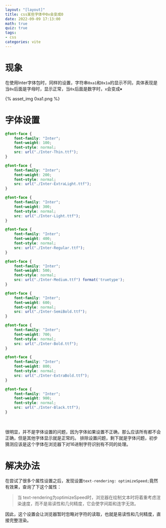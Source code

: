 ```yaml
---
layout: "[layout]"
title: css某些字体中0x会变成0
date: 2022-09-09 17:13:00
math: true
quiz: true
tags:
- css
categories: vite
---
```


# 现象
在使用Inter字体包时，同样的设置，字符串`0xa1`和`0x1a`的显示不同，具体表现是当`0x`后面是字母时，显示正常，当`0x`后面是数字时，`x`会变成`✖️`

{% asset_img 0xa1.png %}

# 字体设置

```css
@font-face {
    font-family: "Inter";
    font-weight: 100;
    font-style: normal;
    src: url("./Inter-Thin.ttf");
}

@font-face {
    font-family: "Inter";
    font-weight: 200;
    font-style: normal;
    src: url("./Inter-ExtraLight.ttf");
}

@font-face {
    font-family: "Inter";
    font-weight: 300;
    font-style: normal;
    src: url("./Inter-Light.ttf");
}

@font-face {
    font-family: "Inter";
    font-weight: 400;
    font-style: normal;
    src: url("./Inter-Regular.ttf");
}

@font-face {
    font-family: "Inter";
    font-weight: 500;
    font-style: normal;
    src: url("./Inter-Medium.ttf") format('truetype');
}

@font-face {
    font-family: "Inter";
    font-weight: 600;
    font-style: normal;
    src: url("./Inter-SemiBold.ttf");
}

@font-face {
    font-family: "Inter";
    font-weight: 700;
    font-style: normal;
    src: url("./Inter-Bold.ttf");
}

@font-face {
    font-family: "Inter";
    font-weight: 800;
    font-style: normal;
    src: url("./Inter-ExtraBold.ttf");
}

@font-face {
    font-family: "Inter";
    font-weight: 900;
    font-style: normal;
    src: url("./Inter-Black.ttf");
}
```
<br/>

很明显，并不是字体设置的问题，因为字体如果设置不正确，那么应该所有都不会正确，但是其他字体显示就是正常的。
排除设置问题，剩下就是字体问题，初步猜测应该是这个字体在浏览器下对16进制字符识别有不同的处理。

# 解决办法
在尝试了很多个属性设置之后，发现设置`text-rendering: optimizeSpeed;`竟然有效果，查询了下这个属性：

> 当 text-rendering为optimizeSpeed时，浏览器在绘制文本时将着重考虑渲染速度，而不是易读性和几何精度，它会使字间距和连字无效。

因此，这个设置会让浏览器暂时忽略对字符的读取，也就是易读性和几何精度，直接完整渲染。